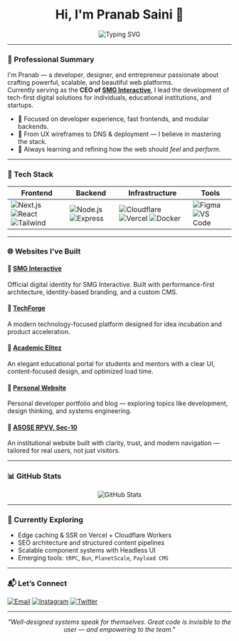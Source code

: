 <h1 align="center">Hi, I'm Pranab Saini 👋</h1>

<p align="center">
  <img src="https://readme-typing-svg.demolab.com?font=Fira+Code&weight=500&size=22&pause=1000&center=true&vCenter=true&width=500&lines=Full-Stack+Developer+%7C+UI/UX+Designer;Founder+%2F+CEO+of+SMG+Interactive;Building+Modern+Web+Infrastructure+%7C+Clean+Design+%2B+Strong+Code" alt="Typing SVG" />
</p>

---

### 💼 Professional Summary

I'm Pranab — a developer, designer, and entrepreneur passionate about crafting powerful, scalable, and beautiful web platforms.  
Currently serving as the **CEO of [SMG Interactive](https://smgin.me)**, I lead the development of tech-first digital solutions for individuals, educational institutions, and startups.

- 🧠 Focused on developer experience, fast frontends, and modular backends.
- 🎯 From UX wireframes to DNS & deployment — I believe in mastering the stack.
- 🌱 Always learning and refining how the web should *feel* and *perform*.

---

### 🧠 Tech Stack

| Frontend | Backend | Infrastructure | Tools |
|---------|--------|----------------|-------|
| ![Next.js](https://img.shields.io/badge/-Next.js-black?style=flat&logo=next.js) ![React](https://img.shields.io/badge/-React-20232A?style=flat&logo=react) ![Tailwind](https://img.shields.io/badge/-Tailwind-06B6D4?style=flat&logo=tailwind-css) | ![Node.js](https://img.shields.io/badge/-Node.js-339933?style=flat&logo=node.js) ![Express](https://img.shields.io/badge/-Express-black?style=flat&logo=express) | ![Cloudflare](https://img.shields.io/badge/-Cloudflare-F38020?style=flat&logo=cloudflare) ![Vercel](https://img.shields.io/badge/-Vercel-000?style=flat&logo=vercel) ![Docker](https://img.shields.io/badge/-Docker-2496ED?style=flat&logo=docker) | ![Figma](https://img.shields.io/badge/-Figma-black?style=flat&logo=figma) ![VS Code](https://img.shields.io/badge/-VS_Code-007ACC?style=flat&logo=visual-studio-code) |

---

### 🌐 Websites I’ve Built

#### 🔷 [SMG Interactive](https://smgin.me)  
Official digital identity for SMG Interactive. Built with performance-first architecture, identity-based branding, and a custom CMS.

#### 🔷 [TechForge](https://tforge.me)  
A modern technology-focused platform designed for idea incubation and product acceleration.

#### 🔷 [Academic Elitez](https://acelite.me)  
An elegant educational portal for students and mentors with a clear UI, content-focused design, and optimized load time.

#### 🔷 [Personal Website](https://pranab.me)  
Personal developer portfolio and blog — exploring topics like development, design thinking, and systems engineering.

#### 🔷 [ASOSE RPVV, Sec-10](https://asose.me)  
An institutional website built with clarity, trust, and modern navigation — tailored for real users, not just visitors.

---

### 📊 GitHub Stats

<p align="center">
  <img src="https://github-readme-stats.vercel.app/api?username=pranabsmg&show_icons=true&theme=onedark&hide_rank=true" alt="GitHub Stats" />
</p>

---

### 🧠 Currently Exploring

- Edge caching & SSR on Vercel + Cloudflare Workers  
- SEO architecture and structured content pipelines  
- Scalable component systems with Headless UI  
- Emerging tools: `tRPC`, `Bun`, `PlanetScale`, `Payload CMS`

---

### 📬 Let’s Connect

[![Email](https://img.shields.io/badge/ceo@smgin.me-D14836?style=flat&logo=gmail&logoColor=white)](mailto:ceo@smgin.me)
[![Instagram](https://img.shields.io/badge/@pranabsaini.ig-E4405F?style=flat&logo=instagram&logoColor=white)](https://instagram.com/pranabsaini.ig)
[![Twitter](https://img.shields.io/badge/@pranabsaini1-1DA1F2?style=flat&logo=twitter&logoColor=white)](https://twitter.com/pranabsaini1)

---

<p align="center"><i>"Well-designed systems speak for themselves. Great code is invisible to the user — and empowering to the team."</i></p>
